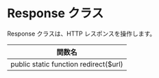 # Response クラス

Response クラスは、HTTP レスポンスを操作します。

|関数名|
|----|
|public static function redirect($url)|
